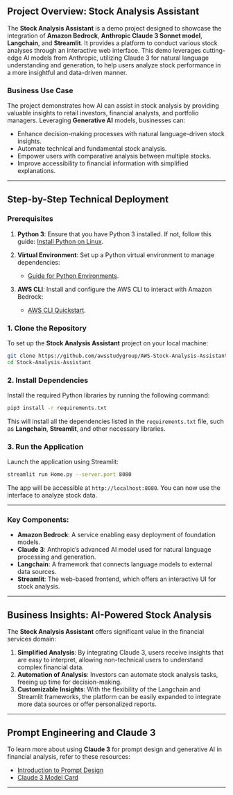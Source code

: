 ## Project Overview: Stock Analysis Assistant

The **Stock Analysis Assistant** is a demo project designed to showcase the integration of **Amazon Bedrock**, **Anthropic Claude 3 Sonnet model**, **Langchain**, and **Streamlit**. It provides a platform to conduct various stock analyses through an interactive web interface. This demo leverages cutting-edge AI models from Anthropic, utilizing Claude 3 for natural language understanding and generation, to help users analyze stock performance in a more insightful and data-driven manner.

### Business Use Case
The project demonstrates how AI can assist in stock analysis by providing valuable insights to retail investors, financial analysts, and portfolio managers. Leveraging **Generative AI** models, businesses can:
- Enhance decision-making processes with natural language-driven stock insights.
- Automate technical and fundamental stock analysis.
- Empower users with comparative analysis between multiple stocks.
- Improve accessibility to financial information with simplified explanations.

---

## Step-by-Step Technical Deployment

### Prerequisites
1. **Python 3**:
   Ensure that you have Python 3 installed. If not, follow this guide: [Install Python on Linux](https://docs.python-guide.org/starting/install3/linux/).

2. **Virtual Environment**:
   Set up a Python virtual environment to manage dependencies:
   - [Guide for Python Environments](https://docs.python-guide.org/dev/virtualenvs/#virtualenvironments-ref).

3. **AWS CLI**:
   Install and configure the AWS CLI to interact with Amazon Bedrock:
   - [AWS CLI Quickstart](https://docs.aws.amazon.com/cli/latest/userguide/getting-started-quickstart.html).

### 1. Clone the Repository
To set up the **Stock Analysis Assistant** project on your local machine:

```bash
git clone https://github.com/awsstudygroup/AWS-Stock-Analysis-Assistant
cd Stock-Analysis-Assistant
```

### 2. Install Dependencies
Install the required Python libraries by running the following command:

```bash
pip3 install -r requirements.txt
```

This will install all the dependencies listed in the `requirements.txt` file, such as **Langchain**, **Streamlit**, and other necessary libraries.

### 3. Run the Application
Launch the application using Streamlit:

```bash
streamlit run Home.py --server.port 8080
```

The app will be accessible at `http://localhost:8080`. You can now use the interface to analyze stock data.

---

### Key Components:
- **Amazon Bedrock**: A service enabling easy deployment of foundation models.
- **Claude 3**: Anthropic’s advanced AI model used for natural language processing and generation.
- **Langchain**: A framework that connects language models to external data sources.
- **Streamlit**: The web-based frontend, which offers an interactive UI for stock analysis.

---

## Business Insights: AI-Powered Stock Analysis

The **Stock Analysis Assistant** offers significant value in the financial services domain:
1. **Simplified Analysis**: By integrating Claude 3, users receive insights that are easy to interpret, allowing non-technical users to understand complex financial data.
2. **Automation of Analysis**: Investors can automate stock analysis tasks, freeing up time for decision-making.
3. **Customizable Insights**: With the flexibility of the Langchain and Streamlit frameworks, the platform can be easily expanded to integrate more data sources or offer personalized reports.

---

## Prompt Engineering and Claude 3

To learn more about using **Claude 3** for prompt design and generative AI in financial analysis, refer to these resources:
- [Introduction to Prompt Design](https://docs.anthropic.com/claude/docs/introduction-to-prompt-design)
- [Claude 3 Model Card](https://www-cdn.anthropic.com/de8ba9b01c9ab7cbabf5c33b80b7bbc618857627/Model_Card_Claude_3.pdf)

---

